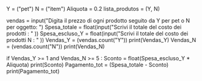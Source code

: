 Y = ("pet")
N = ("item")
Aliquota = 0.2
lista_produtos = (Y, N)

vendas = input("Digita il prezzo di ogni prodotto seguito da Y per pet o N per oggetto: ")
Spesa_totale = float(input("Scrivi il totale del costo dei prodotti : " ))
Spesa_escluso_Y = float(input("Scrivi il totale del costo dei prodotti N : " ))
Vendas_Y = (vendas.count("Y"))
print(Vendas_Y)
Vendas_N = (vendas.count("N"))
print(Vendas_N)

if Vendas_Y >= 1 and Vendas_N >= 5 :
Sconto = float(Spesa_escluso_Y * Aliquota)
print(Sconto)
Pagamento_tot = (Spesa_totale - Sconto)
print(Pagamento_tot)
